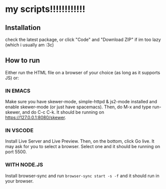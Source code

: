 # my scripts!!!!!!!!!!!!
## Installation
check the latest package, or click "Code" and "Download ZIP" if im too lazy (which i usually am :3c)
## How to run
Either run the HTML file on a browser of your choice (as long as it supports JS) or:
### IN EMACS
Make sure you have skewer-mode, simple-httpd & js2-mode installed and enable skewer-mode (or just have spacemacs). Then, do M-x and type run-skewer, and do C-c C-k. It should be running on https://127.0.0.1:8080/skewer.
### IN VSCODE
Install Live Server and Live Preview. Then, on the bottom, click Go live. It may ask for you to select a browser. Select one and it should be running on port 5500.
### WITH NODE.JS
Install browser-sync and run `browser-sync start -s -f` and it should run in your browser.
